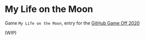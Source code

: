# My Life on the Moon

Game `My Life on the Moon`, entry for the [GitHub Game Off 2020](https://itch.io/jam/game-off-2020)

(WIP)
